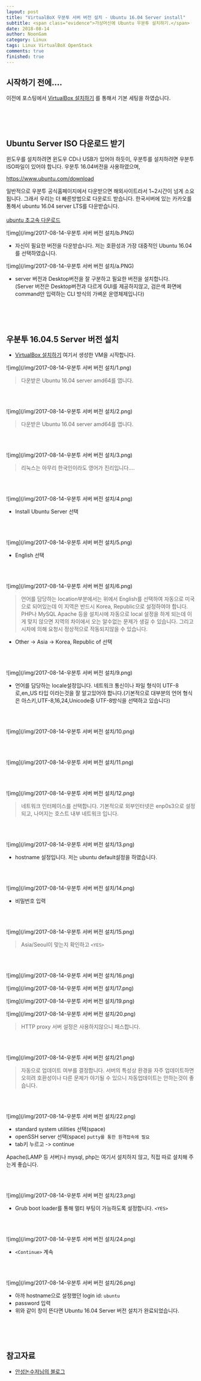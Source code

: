 ```yaml
---
layout: post
title: "VirtualBoX 우분투 서버 버전 설치 - Ubuntu 16.04 Server install"
subtitle: <span class="evidence">가상머신에 Ubuntu 우분투 설치하기.</span>
date: 2018-08-14
author: NoonGam
category: Linux
tags: Linux VirtualBoX OpenStack
comments: true
finished: true
---
```



## 시작하기 전에....

이전에 포스팅에서 [VirtualBox 설치하기](https://wodonggun.github.io/wodonggun.github.io/linux/VirtualBox-%EC%84%A4%EC%B9%98%ED%95%98%EA%B8%B0.html)
를 통해서 기본 세팅을 하였습니다.

<br><br><br>

## Ubuntu Server ISO 다운로드 받기

윈도우를 설치하려면 윈도우 CD나 USB가 있어야 하듯이,
우분투를 설치하려면 우분투 ISO파일이 있어야 합니다.
<span class="evidence">우분투 16.04버전을 사용하였으며,

https://www.ubuntu.com/download

 일반적으로 우분투 공식홈페이지에서 다운받으면 해외사이트라서 1~2시간이 넘게 소요됩니다.
그래서 우리는 더 빠른방법으로 다운로드 받습니다.
한국서버에 있는 카카오를 통해서 ubuntu 16.04 server LTS를 다운받습니다.<br><br>
[ubuntu 초고속 다운로드](http://mirror.kakao.com/ubuntu-releases/)


![img](/img/2017-08-14-우분투 서버 버전 설치/b.PNG)
- 자신이 필요한 버전을 다운받습니다. 저는 호환성과 가장 대중적인 Ubuntu 16.04를 선택하였습니다.

![img](/img/2017-08-14-우분투 서버 버전 설치/a.PNG)
- server 버전과 Desktop버전을 잘 구분하고 필요한 버전을 설치합니다.<br>
<a>(Server 버전은 Desktop버전과 다르게 GUI를 제공하지않고, 검은색 화면에 command만 입력하는 CLI 방식의 가벼운 운영체제입니다)</a>

<br><br><br>

## 우분투 16.04.5 Server 버전 설치

- [VirtualBox 설치하기](https://wodonggun.github.io/wodonggun.github.io/linux/VirtualBox-%EC%84%A4%EC%B9%98%ED%95%98%EA%B8%B0.html) 여기서 생성한 VM을 시작합니다.


![img](/img/2017-08-14-우분투 서버 버전 설치/1.png)

> 다운받은 Ubuntu 16.04 server amd64를 엽니다.

<br><br>

![img](/img/2017-08-14-우분투 서버 버전 설치/2.png)

> 다운받은 Ubuntu 16.04 server amd64를 엽니다.

<br><br>


![img](/img/2017-08-14-우분투 서버 버전 설치/3.png)

> 리눅스는 아무리 한국인이라도 영어가 진리입니다....

<br><br>

![img](/img/2017-08-14-우분투 서버 버전 설치/4.png)

- Install Ubuntu Server 선택

<br><br>

![img](/img/2017-08-14-우분투 서버 버전 설치/5.png)

- English 선택

<br><br>

![img](/img/2017-08-14-우분투 서버 버전 설치/6.png)

> 언어를 담당하는 location부분에서는 위에서 English를 선택하여 자동으로 미국으로 되어있는데 <span title="r">이 지역은 반드시 Korea, Republic</span>으로 설정하여야 합니다. PHP나 MySQL Apache 등을 설치시에 자동으로 local 설정을 하게 되는데 이게 맞지 않으면 지역의 차이에서 오는 알수없는 문제가 생길 수 있습니다.
그리고 시차에 의해 요청시 정상적으로 작동되지않을 수 있습니다.

- Other -> Asia -> Korea, Republic of 선택

<br><br>





![img](/img/2017-08-14-우분투 서버 버전 설치/9.png)

- 언어를 담당하는 locale설정입니다. 네트워크 통신이나 파일 형식이 UTF-8로,en_US 타입 이라는것을 잘 알고있어야 합니다.<a>(기본적으로 대부분의 언어 형식은 아스키,UTF-8,16,24,Unicode중 UTF-8방식을 선택하고 있습니다)</a>

<br><br>


![img](/img/2017-08-14-우분투 서버 버전 설치/10.png)

<br><br>


![img](/img/2017-08-14-우분투 서버 버전 설치/11.png)

<br><br>


![img](/img/2017-08-14-우분투 서버 버전 설치/12.png)

> 네트워크 인터페이스를 선택합니다. 기본적으로 외부인터넷은 enp0s3으로 설정되고,
나머지는 호스트 내부 네트워크 입니다.

<br><br>


![img](/img/2017-08-14-우분투 서버 버전 설치/13.png)

- hostname 설정입니다. 저는 ubuntu default설정을 하였습니다.  

<br><br>


![img](/img/2017-08-14-우분투 서버 버전 설치/14.png)

- 비밀번호 입력

<br><br>




![img](/img/2017-08-14-우분투 서버 버전 설치/15.png)

> Asia/Seoul이 맞는지 확인하고 ```<YES>```

<br><br>

![img](/img/2017-08-14-우분투 서버 버전 설치/16.png)

![img](/img/2017-08-14-우분투 서버 버전 설치/17.png)

![img](/img/2017-08-14-우분투 서버 버전 설치/19.png)


![img](/img/2017-08-14-우분투 서버 버전 설치/20.png)

> HTTP proxy 서버 설정은 사용하지않으니 패스합니다.

<br><br>

![img](/img/2017-08-14-우분투 서버 버전 설치/21.png)

> 자동으로 업데이트 여부를 결정합니다. 서버의 특성상 환경을 자주 업데이트하면 오히려 호환성이나 다른 문제가 야기될 수 있으니 자동업데이트는 안하는것이 좋습니다.

<br><br>


![img](/img/2017-08-14-우분투 서버 버전 설치/22.png)

- standard system utilities 선택(space)
- openSSH server 선택(space) ```putty를 통한 원격접속에 필요```
- tab키 누르고 -> continue

<a>Apache(LAMP 등 서버)나 mysql, php는 여기서 설치하지 않고, 직접 따로 설치해 주는게 좋습니다.</a>



<br><br>


![img](/img/2017-08-14-우분투 서버 버전 설치/23.png)

- Grub boot loader를 통해 멀티 부팅이 가능하도록 설정합니다. ```<YES>```

<br><br>


![img](/img/2017-08-14-우분투 서버 버전 설치/24.png)

- ```<Continue>``` 계속

<br><br>


![img](/img/2017-08-14-우분투 서버 버전 설치/26.png)

- 아까 hostname으로 설정했던 login id: ```ubuntu```
- password 입력
- 위와 같이 창이 뜬다면 Ubuntu 16.04 Server 버전 설치가 완료되었습니다.




<br>
<br>
<br>



## 참고자료

- [안성논수저님의 블로그](https://blog.naver.com/PostView.nhn?blogId=mlnkdd&logNo=221320091052&parentCategoryNo=&categoryNo=7&viewDate=&isShowPopularPosts=false&from=postList)
